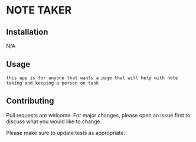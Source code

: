 # NOTE TAKER 



## Installation

N/A



## Usage

```
this app is for anyone that wants a page that will help with note taking and keeping a person on task 
```

## Contributing
Pull requests are welcome. For major changes, please open an issue first to discuss what you would like to change.

Please make sure to update tests as appropriate.